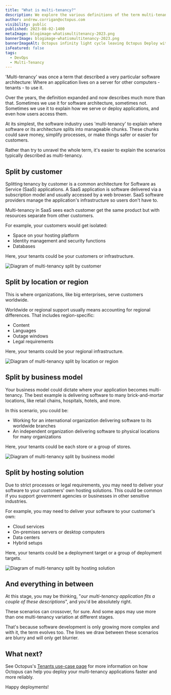 ```yaml
---
title: "What is multi-tenancy?"
description: We explore the various definitions of the term multi-tenancy.
author: andrew.corrigan@octopus.com
visibility: public
published: 2023-08-02-1400
metaImage: blogimage-whatismultitenancy-2023.png
bannerImage: blogimage-whatismultitenancy-2023.png
bannerImageAlt: Octopus infinity light cycle leaving Octopus Deploy with large question marks hovering above
isFeatured: false
tags: 
  - DevOps
  - Multi-Tenancy
---
```


'Multi-tenancy' was once a term that described a very particular software architecture: Where an application lives on a server for other computers - tenants - to use it.

Over the years, the definition expanded and now describes much more than that. Sometimes we use it for software architecture, sometimes not. Sometimes we use it to explain how we serve or deploy applications, and even how users access them.

At its simplest, the software industry uses 'multi-tenancy' to explain where software or its architecture splits into manageable chunks. These chunks could save money, simplify processes, or make things safer or easier for customers.

Rather than try to unravel the whole term, it's easier to explain the scenarios typically described as multi-tenancy.

## Split by customer

Splitting tenancy by customer is a common architecture for Software as Service (SaaS) applications. A SaaS application is software delivered via a subscription model and usually accessed by a web browser. SaaS software providers manage the application's infrastructure so users don't have to.

Multi-tenancy in SaaS sees each customer get the same product but with resources separate from other customers.

For example, your customers would get isolated:

- Space on your hosting platform
- Identity management and security functions
- Databases

Here, your tenants could be your customers or infrastructure.

![Diagram of multi-tenancy split by customer](split-by-customer-diagram-2023.png)

## Split by location or region

This is where organizations, like big enterprises, serve customers worldwide.

Worldwide or regional support usually means accounting for regional differences. That includes region-specific:

- Content
- Languages
- Outage windows
- Legal requirements

Here, your tenants could be your regional infrastructure.

![Diagram of multi-tenancy split by location or region](split-by-location-diagram-2023.png)

## Split by business model

Your business model could dictate where your application becomes multi-tenancy. The best example is delivering software to many brick-and-mortar locations, like retail chains, hospitals, hotels, and more.

In this scenario, you could be: 

- Working for an international organization delivering software to its worldwide branches
- An independent organization delivering software to physical locations for many organizations

Here, your tenants could be each store or a group of stores.

![Diagram of multi-tenancy split by business model](img-splitbybusinessmodel-horz-2023-bkg.png)

## Split by hosting solution

Due to strict processes or legal requirements, you may need to deliver your software to your customers' own hosting solutions. This could be common if you support government agencies or businesses in other sensitive industries.

For example, you may need to deliver your software to your customer's own:

- Cloud services
- On-premises servers or desktop computers
- Data centers
- Hybrid setups

Here, your tenants could be a deployment target or a group of deployment targets.

![Diagram of multi-tenancy split by hosting solution](split-by-solution-diagram-2023.png)

## And everything in between

At this stage, you may be thinking, "*our multi-tenancy application fits a couple of these descriptions*", and you'd be absolutely right.

These scenarios can crossover, for sure. And some apps may use more than one multi-tenancy variation at different stages.

That's because software development is only growing more complex and with it, the term evolves too. The lines we draw between these scenarios are blurry and will only get blurrier.

## What next?

See Octopus's [Tenants use-case page](https://octopus.com/use-case/tenanted-deployments) for more information on how Octopus can help you deploy your multi-tenancy applications faster and more reliably.

Happy deployments!